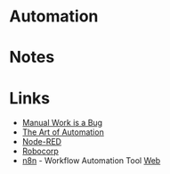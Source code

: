 # Automation

# Notes

# Links

- [Manual Work is a Bug](https://queue.acm.org/detail.cfm?id=3197520)
- [The Art of Automation](https://blog.jessfraz.com/post/the-art-of-automation/)
- [Node-RED](https://nodered.org/)
- [Robocorp](https://robocorp.com/)
- [n8n](https://github.com/n8n-io/n8n) - Workflow Automation Tool [Web](https://n8n.io/)